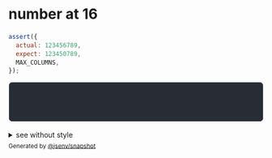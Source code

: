 # number at 16

```js
assert({
  actual: 123456789,
  expect: 123450789,
  MAX_COLUMNS,
});
```

![img](throw.svg)

<details>
  <summary>see without style</summary>

```console
AssertionError: actual and expect are different

actual: 123_456…
expect: 123_450…
```

</details>


<sub>
  Generated by <a href="https://github.com/jsenv/core/tree/main/packages/independent/snapshot">@jsenv/snapshot</a>
</sub>